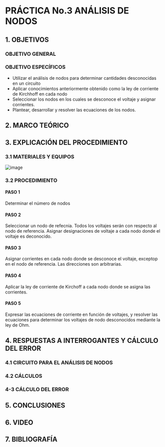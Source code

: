 #  PRÁCTICA No.3 ANÁLISIS DE NODOS
## 1. OBJETIVOS
### OBJETIVO GENERAL

### OBJETIVO ESPECÍFICOS
- Utilizar el análisis de nodos para determinar cantidades desconocidas en un circuito 
- Aplicar conocimientos anteriormente obtenido como la ley de corriente de Kirchhoff en cada nodo
- Seleccionar los nodos en los cuales se desconoce el voltaje y asignar corrientes.
- Plantear, desarrollar y resolver las ecuaciones de los nodos.
## 2. MARCO TEÓRICO

## 3. EXPLICACIÓN DEL PROCEDIMIENTO

### 3.1 MATERIALES  Y EQUIPOS

![image](https://user-images.githubusercontent.com/84431598/122623485-db06e780-d061-11eb-9739-a0915211894b.png)

### 3.2 PROCEDIMIENTO

#### PASO 1
Determinar el número de nodos
#### PASO 2
Seleccionar un nodo de refecnia. Todos los voltajes serán con respecto al nodo de referencia. Asignar  designaciones  de voltaje a cada nodo donde el voltaje es deconocido.
#### PASO 3
Asignar corrientes en cada nodo donde se desconoce el voltaje, exceptop en el nodo de referencia. Las direcciones son arbitrarias.
#### PASO 4
Aplicar la ley de corriente de Kirchoff a cada nodo donde se asigna las corrientes.
#### PASO 5
Expresar las ecuaciones de corriente en función de voltajes, y resolver las ecuaciones para determinar los voltajes  de nodo desconocidos mediante la ley de Ohm.

## 4. RESPUESTAS  A INTERROGANTES Y CÁLCULO DEL ERROR

### 4.1  CIRCUITO PARA EL ANÁLISIS DE NODOS

### 4.2  CÁLCULOS

### 4-3 CÁLCULO DEL ERROR

## 5. CONCLUSIONES

## 6. VIDEO

## 7. BIBLIOGRAFÍA
